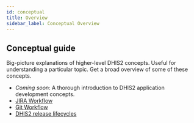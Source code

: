 ```yaml
---
id: conceptual
title: Overview
sidebar_label: Conceptual Overview
---
```


## Conceptual guide

Big-picture explanations of higher-level DHIS2 concepts. Useful for understanding a particular topic. Get a broad overview of some of these concepts.

-   _Coming soon_: A thorough introduction to DHIS2 application development concepts.
-   [JIRA Workflow](./conceptual/jira-workflow)
-   [Git Workflow](./conceptual/git-workflow)
-   [DHIS2 release lifecycles](https://github.com/dhis2/notes/blob/master/platform/processes/dhis2-release-lifecycle.md)
